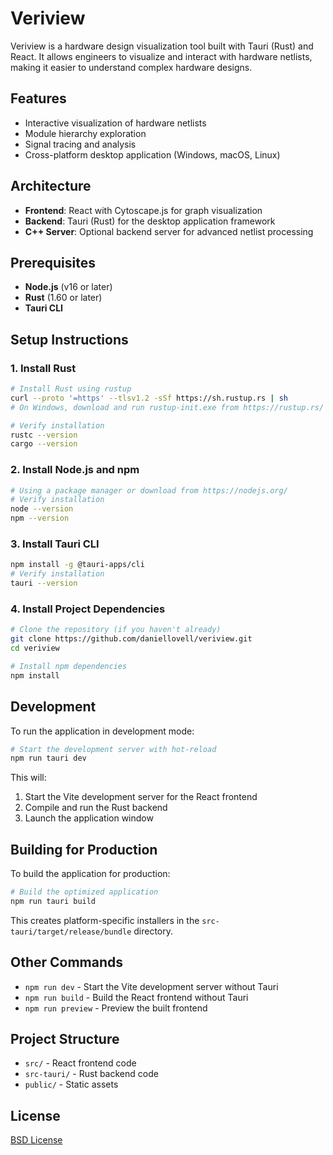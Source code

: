 # Veriview

Veriview is a hardware design visualization tool built with Tauri (Rust) and React. It allows engineers to visualize and interact with hardware netlists, making it easier to understand complex hardware designs.

## Features

- Interactive visualization of hardware netlists
- Module hierarchy exploration
- Signal tracing and analysis
- Cross-platform desktop application (Windows, macOS, Linux)

## Architecture

- **Frontend**: React with Cytoscape.js for graph visualization
- **Backend**: Tauri (Rust) for the desktop application framework
- **C++ Server**: Optional backend server for advanced netlist processing

## Prerequisites

- **Node.js** (v16 or later)
- **Rust** (1.60 or later)
- **Tauri CLI**

## Setup Instructions

### 1. Install Rust

```bash
# Install Rust using rustup
curl --proto '=https' --tlsv1.2 -sSf https://sh.rustup.rs | sh
# On Windows, download and run rustup-init.exe from https://rustup.rs/

# Verify installation
rustc --version
cargo --version
```

### 2. Install Node.js and npm

```bash
# Using a package manager or download from https://nodejs.org/
# Verify installation
node --version
npm --version
```

### 3. Install Tauri CLI

```bash
npm install -g @tauri-apps/cli
# Verify installation
tauri --version
```

### 4. Install Project Dependencies

```bash
# Clone the repository (if you haven't already)
git clone https://github.com/daniellovell/veriview.git
cd veriview

# Install npm dependencies
npm install
```

## Development

To run the application in development mode:

```bash
# Start the development server with hot-reload
npm run tauri dev
```

This will:
1. Start the Vite development server for the React frontend
2. Compile and run the Rust backend
3. Launch the application window

## Building for Production

To build the application for production:

```bash
# Build the optimized application
npm run tauri build
```

This creates platform-specific installers in the `src-tauri/target/release/bundle` directory.

## Other Commands

- `npm run dev` - Start the Vite development server without Tauri
- `npm run build` - Build the React frontend without Tauri
- `npm run preview` - Preview the built frontend

## Project Structure

- `src/` - React frontend code
- `src-tauri/` - Rust backend code
- `public/` - Static assets

## License

[BSD License](LICENSE)
